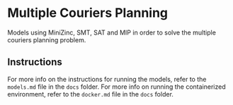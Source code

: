 # Multiple Couriers Planning

Models using MiniZinc, SMT, SAT and MIP in order to solve the multiple couriers planning problem.

## Instructions
For more info on the instructions for running the models, refer to the `models.md` file in the `docs` folder.
For more info on running the containerized environment, refer to the `docker.md` file in the `docs` folder.
